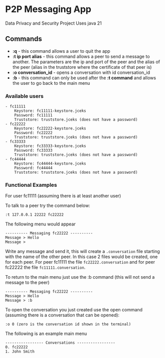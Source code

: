 # P2P Messaging App
Data Privacy and Security Project
Uses java 21

## Commands
  - **:q** - this command allows a user to quit the app
  - **:t ip port alias** - this command allows a peer to send a     message to another. The parameters are the ip and port of the peer and the alias of the peer (alias in the truststore where the certificate of that peer is)
  - **:o conversation_id** - opens a conversation with id conversation_id
  - **:b** - this command can only be used after the **:t command** and allows the user to go back to the main menu

### Available users
    - fc11111
        Keystore: fc11111-keystore.jceks
        Password: fc11111
        Truststore: truststore.jceks (does not have a password)
    - fc22222
        Keystore: fc22222-keystore.jceks
        Password: fc22222
        Truststore: truststore.jceks (does not have a password)
    - fc33333
        Keystore: fc33333-keystore.jceks
        Password: fc33333
        Truststore: truststore.jceks (does not have a password)
    - fc44444
        Keystore: fc44444-keystore.jceks
        Password: fc44444
        Truststore: truststore.jceks (does not have a password)



### Functional Examples
For user fc11111 (assuming there is at least another user)  

To talk to a peer try the command below:  

    :t 127.0.0.1 22222 fc22222

The following menu would appear

    ---------- Messaging fc22222 ----------
    Message > Hello
    Message > 

Write any message and send it, this will create a `.conversation` file starting with the name of the other peer. In this case 2 files would be created, one for each peer. For peer fc11111 the file `fc22222.conversation` and for peer fc22222 the file `fc11111.conversation`.

To return to the main menu just use the :b command (this will not send a message to the peer)


    ---------- Messaging fc22222 ----------
    Message > Hello
    Message > :b


To open the conversation you just created use the open command (assuming there is a conversation that can be opened):

    :o 0 (zero is the conversation id shown in the terminal)

The following is an example main menu

    ----------------- Conversations -----------------
    0. fc22222
    1. John Smith